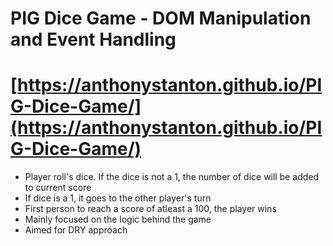 # PIG Dice Game - DOM Manipulation and Event Handling

# [https://anthonystanton.github.io/PIG-Dice-Game/](https://anthonystanton.github.io/PIG-Dice-Game/)

* Player roll's dice. If the dice is not a 1, the number of dice will be added to current score
* If dice is a 1, it goes to the other player's turn
* First person to reach a score of atleast a 100, the player wins
* Mainly focused on the logic behind the game
* Aimed for DRY approach
